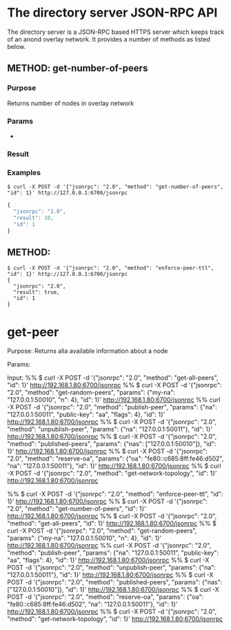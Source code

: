 # The directory server JSON-RPC API

The directory server is a JSON-RPC based HTTPS server which keeps
track of an anond overlay network. It provides a number of methods as
listed below.

## METHOD: get-number-of-peers

### Purpose
Returns number of nodes in overlay network

### Params
-

### Result
<number>

### Examples
`$ curl -X POST -d '{"jsonrpc": "2.0", "method": "get-number-of-peers", "id": 1}' http://127.0.0.1:6700/jsonrpc`
```javascript
{
  "jsonrpc": "2.0",
  "result": 10,
  "id": 1
}
```

<!---------------------------------------------------------------------->

## METHOD:





    $ curl -X POST -d '{"jsonrpc": "2.0", "method": "enforce-peer-ttl", "id": 1}' http://127.0.0.1:6700/jsonrpc
    {
      "jsonrpc": "2.0",
      "result": true,
      "id": 1
    }

# get-peer

Purpose:
    Returns alla available information about a node

Params:
    <node-address>



Input:
%% $ curl -X POST -d '{"jsonrpc": "2.0", "method": "get-all-peers", "id": 1}' http://192.168.1.80:6700/jsonrpc
%% $ curl -X POST -d '{"jsonrpc": "2.0", "method": "get-random-peers", "params": {"my-na": "127.0.0.1:50010", "n": 4}, "id": 1}' http://192.168.1.80:6700/jsonrpc
%% curl -X POST -d '{"jsonrpc": "2.0", "method": "publish-peer", "params": {"na": "127.0.0.1:50011", "public-key": "aa", "flags": 4}, "id": 1}' http://192.168.1.80:6700/jsonrpc
%% $ curl -X POST -d '{"jsonrpc": "2.0", "method": "unpublish-peer", "params": {"na": "127.0.0.1:50011"}, "id": 1}' http://192.168.1.80:6700/jsonrpc
%% $ curl -X POST -d '{"jsonrpc": "2.0", "method": "published-peers", "params": {"nas": ["127.0.0.1:50010"]}, "id": 1}' http://192.168.1.80:6700/jsonrpc
%% $ curl -X POST -d '{"jsonrpc": "2.0", "method": "reserve-oa", "params": {"oa": "fe80::c685:8ff:fe46:d502", "na": "127.0.0.1:50011"}, "id": 1}' http://192.168.1.80:6700/jsonrpc
%% $ curl -X POST -d '{"jsonrpc": "2.0", "method": "get-network-topology", "id": 1}' http://192.168.1.80:6700/jsonrpc



%% $ curl -X POST -d '{"jsonrpc": "2.0", "method": "enforce-peer-ttl", "id": 1}' http://192.168.1.80:6700/jsonrpc
%% $ curl -X POST -d '{"jsonrpc": "2.0", "method": "get-number-of-peers", "id": 1}' http://192.168.1.80:6700/jsonrpc
%% $ curl -X POST -d '{"jsonrpc": "2.0", "method": "get-all-peers", "id": 1}' http://192.168.1.80:6700/jsonrpc
%% $ curl -X POST -d '{"jsonrpc": "2.0", "method": "get-random-peers", "params": {"my-na": "127.0.0.1:50010", "n": 4}, "id": 1}' http://192.168.1.80:6700/jsonrpc
%% curl -X POST -d '{"jsonrpc": "2.0", "method": "publish-peer", "params": {"na": "127.0.0.1:50011", "public-key": "aa", "flags": 4}, "id": 1}' http://192.168.1.80:6700/jsonrpc
%% $ curl -X POST -d '{"jsonrpc": "2.0", "method": "unpublish-peer", "params": {"na": "127.0.0.1:50011"}, "id": 1}' http://192.168.1.80:6700/jsonrpc
%% $ curl -X POST -d '{"jsonrpc": "2.0", "method": "published-peers", "params": {"nas": ["127.0.0.1:50010"]}, "id": 1}' http://192.168.1.80:6700/jsonrpc
%% $ curl -X POST -d '{"jsonrpc": "2.0", "method": "reserve-oa", "params": {"oa": "fe80::c685:8ff:fe46:d502", "na": "127.0.0.1:50011"}, "id": 1}' http://192.168.1.80:6700/jsonrpc
%% $ curl -X POST -d '{"jsonrpc": "2.0", "method": "get-network-topology", "id": 1}' http://192.168.1.80:6700/jsonrpc
